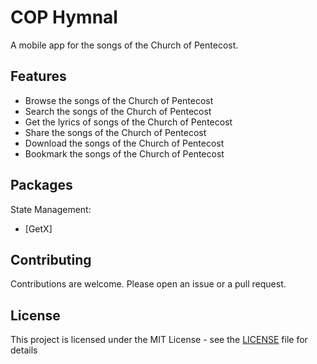 # COP Hymnal

A mobile app for the songs of the Church of Pentecost.

## Features
* Browse the songs of the Church of Pentecost
* Search the songs of the Church of Pentecost
* Get the lyrics of songs of the Church of Pentecost
* Share the songs of the Church of Pentecost
* Download the songs of the Church of Pentecost
* Bookmark the songs of the Church of Pentecost

## Packages
State Management:
* [GetX] 

## Contributing
Contributions are welcome. Please open an issue or a pull request.

## License
This project is licensed under the MIT License - see the [LICENSE](LICENSE) file for details